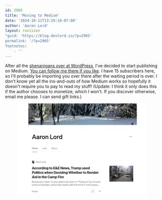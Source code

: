```yaml
---
id: 2965
title: 'Moving to Medium'
date: '2024-10-11T13:29:10-07:00'
author: 'Aaron Lord'
layout: revision
"guid: 'https://blog.devlord.io/?p=2965'
permalink: '/?p=2965'
footnotes:
    - ''
---
```


<!-- wp:paragraph -->
<p>After all the <a href="https://www.404media.co/wordpress-checkbox-login-wp-engine/">shenanigans over at WordPress</a>, I've decided to start publishing on Medium. <a href="https://medium.devlord.io/subscribe">You can follow me there if you like</a>. I have 15 subscribers here, so I'll probably be importing you over there after the waiting period is over. I don't know yet all the ins-and-outs of how Medium works so hopefully it doesn't require you to pay to read my stuff! (Update: I think it only does this if the author chooses to monetize, which I won't. If you discover otherwise, email me please. I can send gift links.)</p>
<!-- /wp:paragraph -->

<!-- wp:image {"lightbox":{"enabled":false},"id":2964,"sizeSlug":"full","linkDestination":"custom","align":"center"} -->
<figure class="wp-block-image aligncenter size-full"><a href="https://medium.devlord.io"><img src="/assets/img/2024/10/image.jpg" alt="" class="wp-image-2964"/></a></figure>
<!-- /wp:image -->